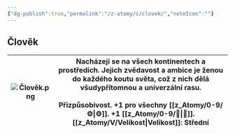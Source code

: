 ```yaml
---
{"dg-publish":true,"permalink":"/z-atomy/c/clovek/","noteIcon":""}
---
```


## Člověk

| ![Člověk.png](/img/user/z_img/%C4%8Clov%C4%9Bk.png) | Nacházejí se na všech kontinentech a prostředích. Jejich zvědavost a ambice je ženou do každého koutu světa, což z nich dělá všudypřítomnou a univerzální rasu.<br><br>**Přizpůsobivost**. **+1** pro všechny [[z_Atomy/0-9/⚙️\|⚙️]]. **+1** [[z_Atomy/0-9/🚩\|🚩]].<br>[[z_Atomy/V/Velikost\|Velikost]]: Střední |
| --------------- | ----------------------------------------------------------------------------------------------------------------------------------------------------------------------------------------------------------------------------------------------------------------------- |
